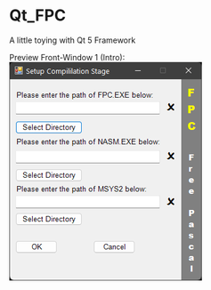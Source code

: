 # Qt_FPC
A little toying with Qt 5 Framework

Preview Front-Window 1 (Intro):<br>
![Preview](img/screen000.png)
